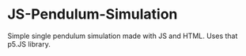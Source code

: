 # JS-Pendulum-Simulation
Simple single pendulum simulation made with JS and HTML. Uses that p5.JS library.
